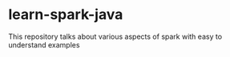 # learn-spark-java
This repository talks about various aspects of spark with easy to understand examples
